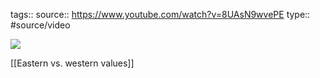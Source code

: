 tags::
source:: https://www.youtube.com/watch?v=8UAsN9wvePE
type:: #source/video

![](https://www.youtube.com/watch?v=8UAsN9wvePE)  

[[Eastern vs. western values]]